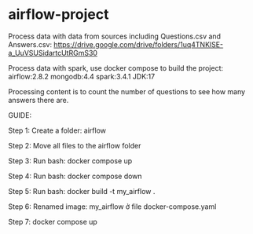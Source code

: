 # airflow-project

Process data with data from sources including Questions.csv and Answers.csv:
https://drive.google.com/drive/folders/1uq4TNKlSE-a_UuVSUSidartcUtRGmS30

Process data with spark, use docker compose to build the project:
airflow:2.8.2
mongodb:4.4
spark:3.4.1
JDK:17

Processing content is to count the number of questions to see how many answers there are.

GUIDE:

Step 1: Create a folder: airflow

Step 2: Move all files to the airflow folder

Step 3: Run bash: docker compose up

Step 4: Run bash: docker compose down

Step 5: Run bash: docker build -t my_airflow .

Step 6: Renamed image: my_airflow ở file docker-compose.yaml

Step 7: docker compose up
